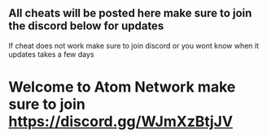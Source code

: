 ## All cheats will be posted here make sure to join the discord below for updates
If cheat does not work make sure to join discord or you wont know when it updates takes a few days
# Welcome to Atom Network make sure to join https://discord.gg/WJmXzBtjJV
